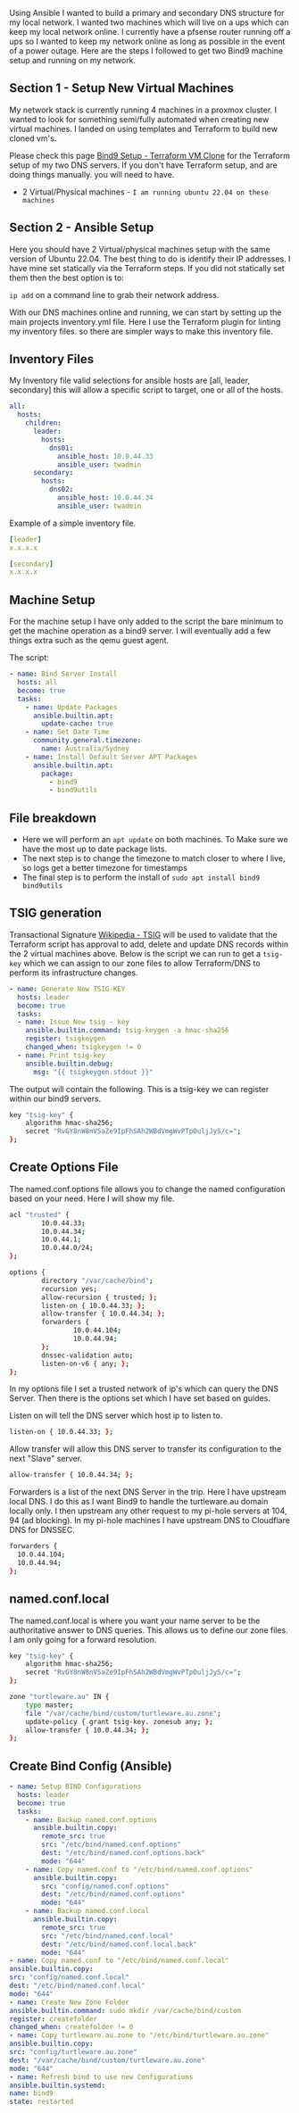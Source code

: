 Using Ansible I wanted to build a primary and secondary DNS structure for my local network. I wanted two machines which will live on a ups which can keep my local network online. I currently have a pfsense router running off a ups so I wanted to keep my network online as long as possible in the event of a power outage. Here are the steps I followed to get two Bind9 machine setup and running on my network.

## Section 1 - Setup New Virtual Machines

My network stack is currently running 4 machines in a proxmox cluster. I wanted to look for something semi/fully automated when creating new virtual machines. I landed on using templates and Terraform to build new cloned vm's.

Please check this page [Bind9 Setup - Terraform VM Clone](Bind9%20Setup%20-%20Terraform%20VM%20Clone.md) for the Terraform setup of my two DNS servers. If you don't have Terraform setup, and are doing things manually. you will need to have.

- 2 Virtual/Physical machines - `I am running ubuntu 22.04 on these machines`

## Section 2 - Ansible Setup 

Here you should have 2 Virtual/physical machines setup with the same version of Ubuntu 22.04. The best thing to do is identify their IP addresses. I have mine set statically via the Terraform steps. If you did not statically set them then the best option is to:

`ip add` on a command line to grab their network address.

With our DNS machines online and running, we can start by setting up the main projects inventory.yml file. Here I use the Terraform plugin for linting my inventory files. so there are simpler ways to make this inventory file. 

## Inventory Files 

My Inventory file valid selections for ansible hosts are [all, leader, secondary] this will allow a specific script to target, one or all of the hosts.

```yml
all:
  hosts:
    children:
      leader:
        hosts:
          dns01:
            ansible_host: 10.0.44.33
            ansible_user: twadmin
      secondary:
        hosts:
          dns02:
            ansible_host: 10.0.44.34
            ansible_user: twadmin
```

Example of a simple inventory file. 

```yml
[leader]
x.x.x.x

[secondary]
x.x.x.x
```



## Machine Setup

For the machine setup I have only added to the script the bare minimum to get the machine operation as a bind9 server. I will eventually add a few things extra such as the qemu guest agent.

The script:

```yml
- name: Bind Server Install
  hosts: all
  become: true
  tasks:
    - name: Update Packages
      ansible.builtin.apt:
        update-cache: true
    - name: Set Date Time
      community.general.timezone:
        name: Australia/Sydney
    - name: Install Default Server APT Packages
      ansible.builtin.apt:
        package:
          - bind9
          - bind9utils
```


## File breakdown

- Here we will perform an `apt update` on both machines. To Make sure we have the most up to date package lists.
- The next step is to change the timezone to match closer to where I live, so logs get a better timezone for timestamps
- The final step is to perform the install of `sudo apt install bind9 bind9utils`

## TSIG generation

Transactional Signature [Wikipedia - TSIG](https://en.wikipedia.org/wiki/TSIG) will be used to validate that the Terraform script has approval to add, delete and update DNS records within the 2 virtual machines above. Below is the script we can run to get a `tsig-key` which we can assign to our zone files to allow Terraform/DNS to perform its infrastructure changes.

```yml
- name: Generate New TSIG-KEY
  hosts: leader
  become: true
  tasks:
  - name: Issue New tsig - key
    ansible.builtin.command: tsig-keygen -a hmac-sha256
    register: tsigkeygen
    changed_when: tsigkeygen != 0
  - name: Print tsig-key
    ansible.builtin.debug:
      msg: "{{ tsigkeygen.stdout }}"
```

The output will contain the following. This is a tsig-key we can register within our bind9 servers.

```bash
key "tsig-key" {
	algorithm hmac-sha256;
	secret "RvGY8nW8nVSaZe9IpFhSAh2WBdVmgWvPTpOuljJyS/c=";
};

```

## Create Options File

The named.conf.options file allows you to change the named configuration based on your need. Here I will show my file.

```bash
acl "trusted" {
        10.0.44.33;
        10.0.44.34;
        10.0.44.1;
        10.0.44.0/24;
};

options {
        directory "/var/cache/bind";
        recursion yes;
        allow-recursion { trusted; };
        listen-on { 10.0.44.33; };
        allow-transfer { 10.0.44.34; };
        forwarders {
                10.0.44.104;
                10.0.44.94;
        };
        dnssec-validation auto;
        listen-on-v6 { any; };
};
```

In my options file I set a trusted network of ip's which can query the DNS Server. Then there is the options set which I have set based on guides.

Listen on will tell the DNS server which host ip to listen to.

```bash
listen-on { 10.0.44.33; };
```

Allow transfer will allow this DNS server to transfer its configuration to the next "Slave" server.

```bash
allow-transfer { 10.0.44.34; };
```

Forwarders is a list of the next DNS Server in the trip. Here I have upstream local DNS. I do this as I want Bind9 to handle the turtleware.au domain locally only. I then upstream any other request to my pi-hole servers at 104, 94 (ad blocking). In my pi-hole machines I have upstream DNS to Cloudflare DNS for DNSSEC. 

```bash
forwarders {
  10.0.44.104;
  10.0.44.94;
};
```

## named.conf.local

The named.conf.local is where you want your name server to be the authoritative answer to DNS queries. This allows us to define our zone files. I am only going for a forward resolution.

```bash
key "tsig-key" {
	algorithm hmac-sha256;
	secret "RvGY8nW8nVSaZe9IpFhSAh2WBdVmgWvPTpOuljJyS/c=";
};

zone "turtleware.au" IN {
    type master;
    file "/var/cache/bind/custom/turtleware.au.zone";
    update-policy { grant tsig-key. zonesub any; };
    allow-transfer { 10.0.44.34; };
};
```

## Create Bind Config (Ansible)

```yml
- name: Setup BIND Configurations
  hosts: leader
  become: true
  tasks:
    - name: Backup named.conf.options
      ansible.builtin.copy:
        remote_src: true
        src: "/etc/bind/named.conf.options"
        dest: "/etc/bind/named.conf.options.back"
        mode: "644"
    - name: Copy named.conf to "/etc/bind/named.conf.options"
      ansible.builtin.copy:
        src: "config/named.conf.options"
        dest: "/etc/bind/named.conf.options"
        mode: "644"
    - name: Backup named.conf.local
      ansible.builtin.copy:
        remote_src: true
        src: "/etc/bind/named.conf.local"
        dest: "/etc/bind/named.conf.local.back"
        mode: "644"
- name: Copy named.conf to "/etc/bind/named.conf.local"
ansible.builtin.copy:
src: "config/named.conf.local"
dest: "/etc/bind/named.conf.local"
mode: "644"
- name: Create New Zone Folder
ansible.builtin.command: sudo mkdir /var/cache/bind/custom
register: createfolder
changed_when: createfolder != 0
- name: Copy turtleware.au.zone to "/etc/bind/turtleware.au.zone"
ansible.builtin.copy:
src: "config/turtleware.au.zone"
dest: "/var/cache/bind/custom/turtleware.au.zone"
mode: "644"
- name: Refresh bind to use new Configurations
ansible.builtin.systemd:
name: bind9
state: restarted
```
